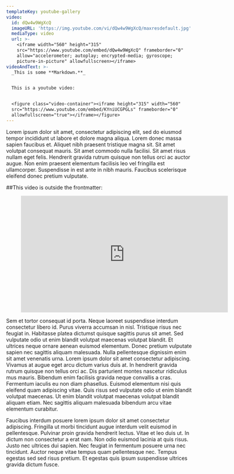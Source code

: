 ```yaml
---
templateKey: youtube-gallery
video:
  id: dQw4w9WgXcQ
  imageURL: 'https://img.youtube.com/vi/dQw4w9WgXcQ/maxresdefault.jpg'
  mediaType: video
  url: >-
    <iframe width="560" height="315"            
    src="https://www.youtube.com/embed/dQw4w9WgXcQ" frameborder="0"            
    allow="accelerometer; autoplay; encrypted-media; gyroscope;            
    picture-in-picture" allowfullscreen></iframe>
videoAndText: >-
  _This is some **Markdown.**_


  This is a youtube video:


  <figure class="video-container"><iframe height="315" width="560"
  src="https://www.youtube.com/embed/KYniUCGPGLs" frameborder="0"
  allowfullscreen="true"></iframe></figure>
---
```

Lorem ipsum dolor sit amet, consectetur adipiscing elit, sed do eiusmod tempor incididunt ut labore et dolore magna aliqua. Lorem donec massa sapien faucibus et. Aliquet nibh praesent tristique magna sit. Sit amet volutpat consequat mauris. Sit amet commodo nulla facilisi. Sit amet risus nullam eget felis. Hendrerit gravida rutrum quisque non tellus orci ac auctor augue. Non enim praesent elementum facilisis leo vel fringilla est ullamcorper. Suspendisse in est ante in nibh mauris. Faucibus scelerisque eleifend donec pretium vulputate.

##This video is outside the frontmatter:

<figure class="video-container"><iframe height="315" width="560" src="https://www.youtube.com/embed/hEIg-ycc48s" frameborder="0" allowfullscreen="true"></iframe></figure>

Sem et tortor consequat id porta. Neque laoreet suspendisse interdum consectetur libero id. Purus viverra accumsan in nisl. Tristique risus nec feugiat in. Habitasse platea dictumst quisque sagittis purus sit amet. Sed vulputate odio ut enim blandit volutpat maecenas volutpat blandit. Et ultrices neque ornare aenean euismod elementum. Donec pretium vulputate sapien nec sagittis aliquam malesuada. Nulla pellentesque dignissim enim sit amet venenatis urna. Lorem ipsum dolor sit amet consectetur adipiscing. Vivamus at augue eget arcu dictum varius duis at. In hendrerit gravida rutrum quisque non tellus orci ac. Dis parturient montes nascetur ridiculus mus mauris. Bibendum enim facilisis gravida neque convallis a cras. Fermentum iaculis eu non diam phasellus. Euismod elementum nisi quis eleifend quam adipiscing vitae. Quis risus sed vulputate odio ut enim blandit volutpat maecenas. Ut enim blandit volutpat maecenas volutpat blandit aliquam etiam. Nec sagittis aliquam malesuada bibendum arcu vitae elementum curabitur.

Faucibus interdum posuere lorem ipsum dolor sit amet consectetur adipiscing. Fringilla ut morbi tincidunt augue interdum velit euismod in pellentesque. Pulvinar proin gravida hendrerit lectus. Vitae et leo duis ut. In dictum non consectetur a erat nam. Non odio euismod lacinia at quis risus. Justo nec ultrices dui sapien. Nec feugiat in fermentum posuere urna nec tincidunt. Auctor neque vitae tempus quam pellentesque nec. Tempus egestas sed sed risus pretium. Et egestas quis ipsum suspendisse ultrices gravida dictum fusce.

